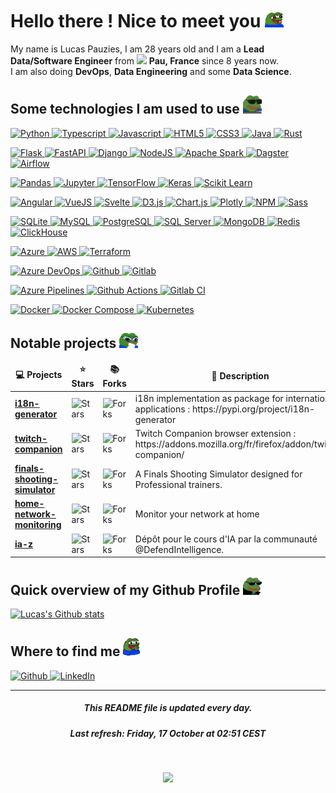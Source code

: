 # Hello there ! Nice to meet you <img src="assets/img/pepe-excited.gif" alt="Girl in a jacket" width="30">

My name is Lucas Pauzies, I am 28 years old and I am a <b>Lead Data/Software Engineer</b> from <img src="https://cdn-icons-png.flaticon.com/512/197/197560.png" width="13"/> <b>Pau, France</b> since 8 years now. 
<br>
I am also doing <b>DevOps</b>, <b>Data Engineering</b> and some <b>Data Science</b>.

## Some technologies I am used to use <img src="assets/img/pepe-hacker.gif" alt="Pepe hacker" width="30">

  <p>
    <a href="https:&#x2F;&#x2F;www.python.org&#x2F;">
      <img alt="Python" src="https://img.shields.io/badge/-Python-336E9D?style=flat&logo=python&logoColor=white" />
    </a>
    <a href="https:&#x2F;&#x2F;www.typescriptlang.org&#x2F;">
      <img alt="Typescript" src="https://img.shields.io/badge/-Typescript-007ACC?style=flat&logo=typescript&logoColor=white" />
    </a>
    <a href="https:&#x2F;&#x2F;developer.mozilla.org&#x2F;fr&#x2F;docs&#x2F;Web&#x2F;JavaScript">
      <img alt="Javascript" src="https://img.shields.io/badge/-Javascript-FFDA3E?style=flat&logo=javascript&logoColor=white" />
    </a>
    <a href="https:&#x2F;&#x2F;developer.mozilla.org&#x2F;fr&#x2F;docs&#x2F;Glossary&#x2F;HTML5">
      <img alt="HTML5" src="https://img.shields.io/badge/-HTML5-E34F26?style=flat&logo=html5&logoColor=white" />
    </a>
    <a href="https:&#x2F;&#x2F;developer.mozilla.org&#x2F;fr&#x2F;docs&#x2F;Web&#x2F;CSS">
      <img alt="CSS3" src="https://img.shields.io/badge/-CSS3-2965F1?style=flat&logo=css3&logoColor=white" />
    </a>
    <a href="https:&#x2F;&#x2F;www.java.com&#x2F;fr&#x2F;">
      <img alt="Java" src="https://img.shields.io/badge/-Java-EA2D2E?style=flat&logo=java&logoColor=white" />
    </a>
    <a href="https:&#x2F;&#x2F;www.rust-lang.org">
      <img alt="Rust" src="https://img.shields.io/badge/-Rust-4EAA25?style=flat&logo=rust&logoColor=white" />
    </a>
  </p>
  <p>
    <a href="https:&#x2F;&#x2F;flask.palletsprojects.com&#x2F;">
      <img alt="Flask" src="https://img.shields.io/badge/-Flask-000000?style=flat&logo=flask&logoColor=white" />
    </a>
    <a href="https:&#x2F;&#x2F;fastapi.tiangolo.com&#x2F;">
      <img alt="FastAPI" src="https://img.shields.io/badge/-FastAPI-009688?style=flat&logo=fastapi&logoColor=white" />
    </a>
    <a href="https:&#x2F;&#x2F;www.djangoproject.com&#x2F;">
      <img alt="Django" src="https://img.shields.io/badge/-Django-092E20?style=flat&logo=django&logoColor=white" />
    </a>
    <a href="https:&#x2F;&#x2F;nodejs.org&#x2F;">
      <img alt="NodeJS" src="https://img.shields.io/badge/-NodeJS-339933?style=flat&logo=node.js&logoColor=white" />
    </a>
    <a href="https:&#x2F;&#x2F;spark.apache.org&#x2F;">
      <img alt="Apache Spark" src="https://img.shields.io/badge/-Apache Spark-E25A1C?style=flat&logo=apachespark&logoColor=white" />
    </a>
    <a href="https:&#x2F;&#x2F;dagster.io&#x2F;">
      <img alt="Dagster" src="https://img.shields.io/badge/-Dagster-4339BE?style=flat&logo=dagster&logoColor=white" />
    </a>
    <a href="https:&#x2F;&#x2F;airflow.apache.org&#x2F;">
      <img alt="Airflow" src="https://img.shields.io/badge/-Airflow-E43921?style=flat&logo=airflow&logoColor=white" />
    </a>
  </p>
  <p>
    <a href="https:&#x2F;&#x2F;pandas.pydata.org&#x2F;">
      <img alt="Pandas" src="https://img.shields.io/badge/-Pandas-150458?style=flat&logo=pandas&logoColor=white" />
    </a>
    <a href="https:&#x2F;&#x2F;jupyter.org&#x2F;">
      <img alt="Jupyter" src="https://img.shields.io/badge/-Jupyter-F37626?style=flat&logo=jupyter&logoColor=white" />
    </a>
    <a href="https:&#x2F;&#x2F;www.tensorflow.org&#x2F;">
      <img alt="TensorFlow" src="https://img.shields.io/badge/-TensorFlow-FF6F00?style=flat&logo=tensorflow&logoColor=white" />
    </a>
    <a href="https:&#x2F;&#x2F;keras.io&#x2F;">
      <img alt="Keras" src="https://img.shields.io/badge/-Keras-D00000?style=flat&logo=keras&logoColor=white" />
    </a>
    <a href="https:&#x2F;&#x2F;scikit-learn.org&#x2F;">
      <img alt="Scikit Learn" src="https://img.shields.io/badge/-Scikit Learn-F7931E?style=flat&logo=scikitlearn&logoColor=white" />
    </a>
  </p>
  <p>
    <a href="https:&#x2F;&#x2F;angular.io&#x2F;">
      <img alt="Angular" src="https://img.shields.io/badge/-Angular-DD0031?style=flat&logo=angular&logoColor=white" />
    </a>
    <a href="https:&#x2F;&#x2F;vuejs.org&#x2F;">
      <img alt="VueJS" src="https://img.shields.io/badge/-VueJS-4FC08D?style=flat&logo=vue.js&logoColor=white" />
    </a>
    <a href="https:&#x2F;&#x2F;svelte.dev&#x2F;">
      <img alt="Svelte" src="https://img.shields.io/badge/-Svelte-FF3E00?style=flat&logo=svelte&logoColor=white" />
    </a>
    <a href="https:&#x2F;&#x2F;d3js.org&#x2F;">
      <img alt="D3.js" src="https://img.shields.io/badge/-D3.js-F9A03C?style=flat-square&logo=d3.js&logoColor=white" />
    </a>
    <a href="https:&#x2F;&#x2F;www.chartjs.org&#x2F;">
      <img alt="Chart.js" src="https://img.shields.io/badge/-Chart.js-FF6384?style=flat-square&logo=chart.js&logoColor=white" />
    </a>
    <a href="https:&#x2F;&#x2F;plotly.com&#x2F;javascript&#x2F;">
      <img alt="Plotly" src="https://img.shields.io/badge/-Plotly-3F4F75?style=flat-square&logo=plotly&logoColor=white" />
    </a>
    <a href="https:&#x2F;&#x2F;www.npmjs.com&#x2F;">
      <img alt="NPM" src="https://img.shields.io/badge/-NPM-CB3837?style=flat-square&logo=npm&logoColor=white" />
    </a>
    <a href="https:&#x2F;&#x2F;sass-lang.com&#x2F;">
      <img alt="Sass" src="https://img.shields.io/badge/-Sass-CC6699?style=flat-square&logo=sass&logoColor=white" />
    </a>
  </p>
  <p>
    <a href="https:&#x2F;&#x2F;www.sqlite.org&#x2F;">
      <img alt="SQLite" src="https://img.shields.io/badge/-SQLite-003B57?style=flat&logo=sqlite&logoColor=white" />
    </a>
    <a href="https:&#x2F;&#x2F;www.mysql.com&#x2F;">
      <img alt="MySQL" src="https://img.shields.io/badge/-MySQL-4479A1?style=flat&logo=mysql&logoColor=white" />
    </a>
    <a href="https:&#x2F;&#x2F;www.postgresql.org&#x2F;">
      <img alt="PostgreSQL" src="https://img.shields.io/badge/-PostgreSQL-4169E1?style=flat&logo=postgresql&logoColor=white" />
    </a>
    <a href="https:&#x2F;&#x2F;www.microsoft.com&#x2F;fr-fr&#x2F;sql-server&#x2F;">
      <img alt="SQL Server" src="https://img.shields.io/badge/-SQL Server-CC2927?style=flat&logo=microsoftsqlserver&logoColor=white" />
    </a>
    <a href="https:&#x2F;&#x2F;www.mongodb.com&#x2F;">
      <img alt="MongoDB" src="https://img.shields.io/badge/-MongoDB-47A248?style=flat&logo=mongodb&logoColor=white" />
    </a>
    <a href="https:&#x2F;&#x2F;redis.io&#x2F;">
      <img alt="Redis" src="https://img.shields.io/badge/-Redis-DC382D?style=flat&logo=redis&logoColor=white" />
    </a>
    <a href="https:&#x2F;&#x2F;clickhouse.com&#x2F;">
      <img alt="ClickHouse" src="https://img.shields.io/badge/-ClickHouse-000000?style=flat&logo=clickhouse&logoColor=white" />
    </a>
  </p>
  <p>
    <a href="https:&#x2F;&#x2F;azure.microsoft.com&#x2F;">
      <img alt="Azure" src="https://img.shields.io/badge/-Azure-0078D4?style=flat&logo=microsoftazure&logoColor=white" />
    </a>
    <a href="https:&#x2F;&#x2F;aws.amazon.com&#x2F;">
      <img alt="AWS" src="https://img.shields.io/badge/-AWS-232F3E?style=flat&logo=amazonaws&logoColor=white" />
    </a>
    <a href="https:&#x2F;&#x2F;www.terraform.io&#x2F;">
      <img alt="Terraform" src="https://img.shields.io/badge/-Terraform-white?style=flat&logo=terraform&logoColor=black" />
    </a>
  </p>
  <p>
    <a href="https:&#x2F;&#x2F;azure.microsoft.com&#x2F;fr-fr&#x2F;services&#x2F;devops&#x2F;">
      <img alt="Azure DevOps" src="https://img.shields.io/badge/-Azure DevOps-0078D4?style=flat&logo=azuredevops&logoColor=white" />
    </a>
    <a href="https:&#x2F;&#x2F;github.com&#x2F;">
      <img alt="Github" src="https://img.shields.io/badge/-Github-181717?style=flat&logo=github&logoColor=white" />
    </a>
    <a href="https:&#x2F;&#x2F;gitlab.com&#x2F;">
      <img alt="Gitlab" src="https://img.shields.io/badge/-Gitlab-FC6D26?style=flat&logo=gitlab&logoColor=white" />
    </a>
  </p>
  <p>
    <a href="https:&#x2F;&#x2F;azure.microsoft.com&#x2F;fr-fr&#x2F;services&#x2F;devops&#x2F;pipelines&#x2F;">
      <img alt="Azure Pipelines" src="https://img.shields.io/badge/-Azure Pipelines-2560E0?style=flat&logo=azurepipelines&logoColor=white" />
    </a>
    <a href="https:&#x2F;&#x2F;docs.github.com&#x2F;en&#x2F;actions">
      <img alt="Github Actions" src="https://img.shields.io/badge/-Github Actions-2088FF?style=flat&logo=githubactions&logoColor=white" />
    </a>
    <a href="https:&#x2F;&#x2F;docs.gitlab.com&#x2F;ee&#x2F;ci&#x2F;">
      <img alt="Gitlab CI" src="https://img.shields.io/badge/-Gitlab CI-FC6D26?style=flat&logo=gitlab&logoColor=white" />
    </a>
  </p>
  <p>
    <a href="https:&#x2F;&#x2F;www.docker.com&#x2F;">
      <img alt="Docker" src="https://img.shields.io/badge/-Docker-2496ED?style=flat&logo=docker&logoColor=white" />
    </a>
    <a href="https:&#x2F;&#x2F;docs.docker.com&#x2F;compose&#x2F;">
      <img alt="Docker Compose" src="https://img.shields.io/badge/-Docker Compose-2496ED?style=flat&logo=docker&logoColor=white" />
    </a>
    <a href="https:&#x2F;&#x2F;kubernetes.io&#x2F;">
      <img alt="Kubernetes" src="https://img.shields.io/badge/-Kubernetes-326CE5?style=flat&logo=kubernetes&logoColor=white" />
    </a>
  </p>

## Notable projects <img src="assets/img/pepenerd.png" alt="Pepe hacker" width="30">

<table>
  <thead align="center">
    <tr border: none;>
      <td><b>💻 Projects</b></td>
      <td><b>⭐ Stars</b></td>
      <td><b>📚 Forks</b></td>
      <td><b>📝 Description</b></td>
    </tr>
  </thead>
  <tbody>
        <tr>
            <td><a href="https:&#x2F;&#x2F;github.com&#x2F;LPauzies&#x2F;i18n-generator"><b>i18n-generator</b></a></td>
            <td><img alt="Stars" src="https://img.shields.io/github/stars/LPauzies&#x2F;i18n-generator?style=flat&labelColor=343b41"/></td>
            <td><img alt="Forks" src="https://img.shields.io/github/forks/LPauzies&#x2F;i18n-generator?style=flat&labelColor=343b41"/></td>
            <td>i18n implementation as package for international applications : https:&#x2F;&#x2F;pypi.org&#x2F;project&#x2F;i18n-generator</td>
        </tr>
        <tr>
            <td><a href="https:&#x2F;&#x2F;github.com&#x2F;LPauzies&#x2F;twitch-companion"><b>twitch-companion</b></a></td>
            <td><img alt="Stars" src="https://img.shields.io/github/stars/LPauzies&#x2F;twitch-companion?style=flat&labelColor=343b41"/></td>
            <td><img alt="Forks" src="https://img.shields.io/github/forks/LPauzies&#x2F;twitch-companion?style=flat&labelColor=343b41"/></td>
            <td>Twitch Companion browser extension : https:&#x2F;&#x2F;addons.mozilla.org&#x2F;fr&#x2F;firefox&#x2F;addon&#x2F;twitch-companion&#x2F;</td>
        </tr>
        <tr>
            <td><a href="https:&#x2F;&#x2F;github.com&#x2F;LPauzies&#x2F;finals-shooting-simulator"><b>finals-shooting-simulator</b></a></td>
            <td><img alt="Stars" src="https://img.shields.io/github/stars/LPauzies&#x2F;finals-shooting-simulator?style=flat&labelColor=343b41"/></td>
            <td><img alt="Forks" src="https://img.shields.io/github/forks/LPauzies&#x2F;finals-shooting-simulator?style=flat&labelColor=343b41"/></td>
            <td>A Finals Shooting Simulator designed for Professional trainers.</td>
        </tr>
        <tr>
            <td><a href="https:&#x2F;&#x2F;github.com&#x2F;LPauzies&#x2F;home-network-monitoring"><b>home-network-monitoring</b></a></td>
            <td><img alt="Stars" src="https://img.shields.io/github/stars/LPauzies&#x2F;home-network-monitoring?style=flat&labelColor=343b41"/></td>
            <td><img alt="Forks" src="https://img.shields.io/github/forks/LPauzies&#x2F;home-network-monitoring?style=flat&labelColor=343b41"/></td>
            <td>Monitor your network at home</td>
        </tr>
        <tr>
            <td><a href="https:&#x2F;&#x2F;github.com&#x2F;LPauzies&#x2F;ia-z"><b>ia-z</b></a></td>
            <td><img alt="Stars" src="https://img.shields.io/github/stars/LPauzies&#x2F;ia-z?style=flat&labelColor=343b41"/></td>
            <td><img alt="Forks" src="https://img.shields.io/github/forks/LPauzies&#x2F;ia-z?style=flat&labelColor=343b41"/></td>
            <td>Dépôt pour le cours d&#39;IA par la communauté @DefendIntelligence.</td>
        </tr>
  </tbody>
</table>

## Quick overview of my Github Profile <img src="assets/img/ez_pepe.png" alt="Pepe EZ" width="30">
[![Lucas's Github stats](https://github-readme-stats.vercel.app/api?username=LPauzies&hide=issues&count_private=true&theme=dracula)](https://github.com/LPauzies)

## Where to find me <img src="assets/img/pepe_happyclap.gif" alt="Pepe clap" width="30">

<p>
    <a href="https://github.com/LPauzies" target="_blank">
        <img alt="Github" src="https://img.shields.io/badge/GitHub-%2312100E.svg?&style=for-the-badge&logo=Github&logoColor=white" />
    </a>
    <a href="https://www.linkedin.com/in/lucas-pauzies/" target="_blank">
        <img alt="LinkedIn" src="https://img.shields.io/badge/linkedin-%230077B5.svg?&style=for-the-badge&logo=linkedin&logoColor=white" />
    </a>
</p>

---
<h5 align="center">This README file is updated every day.</h5>
<h5 align="center">Last refresh: Friday, 17 October at 02:51 CEST</h5>
<br>
<p align="center">
    <img src="https://github.com/LPauzies/LPauzies/actions/workflows/main.yaml/badge.svg" />
</p>

